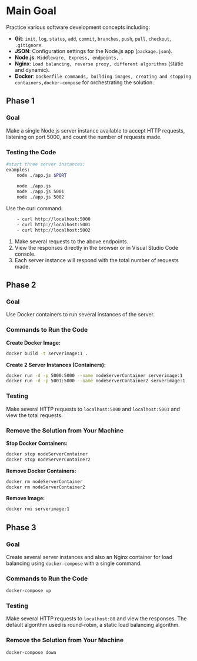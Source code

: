 # Main Goal

Practice various software development concepts including:
- **Git**: `init`, `log`, `status`, `add`, `commit`, `branches`, `push`, `pull`, `checkout`, `.gitignore`.
- **JSON**: Configuration settings for the Node.js app (`package.json`).
- **Node.js**: `Middleware, Express, endpoints, `.
- **Nginx**: `Load balancing, reverse proxy, different algorithms` (static and dynamic).
- **Docker**: `Dockerfile commands, building images, creating and stopping containers,docker-compose` for orchestrating the solution.

## Phase 1

### Goal
Make a single Node.js server instance available to accept HTTP requests, listening on port 5000, and count the number of requests made.




### Testing the Code


```sh
#start three server instances:
examples: 
    node ./app.js $PORT
    
    node ./app.js 
    node ./app.js 5001
    node ./app.js 5002
```  

Use the curl command:

```sh 
    - curl http://localhost:5000
    - curl http://localhost:5001 
    - curl http://localhost:5002
 ```   
1. Make several requests to the above endpoints.
2. View the responses directly in the browser or in Visual Studio Code console.
3. Each server instance will respond with the total number of requests made.

## Phase 2

### Goal
Use Docker containers to run several instances of the server.

### Commands to Run the Code

**Create Docker Image:**
```sh
docker build -t serverimage:1 .
```

**Create 2 Server Instances (Containers):**
```sh
docker run -d -p 5000:5000 --name nodeServerContainer serverimage:1
docker run -d -p 5001:5000 --name nodeServerContainer2 serverimage:1
```

### Testing
Make several HTTP requests to `localhost:5000` and `localhost:5001` and view the total requests.

### Remove the Solution from Your Machine

**Stop Docker Containers:**
```sh
docker stop nodeServerContainer
docker stop nodeServerContainer2
```

**Remove Docker Containers:**
```sh
docker rm nodeServerContainer
docker rm nodeServerContainer2
```

**Remove Image:**
```sh
docker rmi serverimage:1
```

## Phase 3

### Goal
Create several server instances and also an Nginx container for load balancing using `docker-compose` with a single command.

### Commands to Run the Code
```sh
docker-compose up
```

### Testing
Make several HTTP requests to `localhost:80` and view the responses. The default algorithm used is round-robin, a static load balancing algorithm.

### Remove the Solution from Your Machine
```sh
docker-compose down
```
